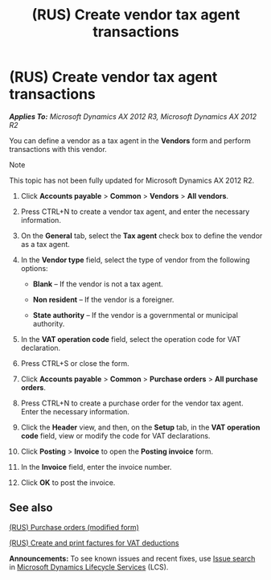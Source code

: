 ﻿---
title: (RUS) Create vendor tax agent transactions
TOCTitle: (RUS) Create vendor tax agent transactions
ms:assetid: 159d0cd6-7ff7-4890-a139-6b60d29b63c8
ms:mtpsurl: https://technet.microsoft.com/en-us/library/JJ711416(v=AX.60)
ms:contentKeyID: 49387234
ms.date: 04/18/2014
mtps_version: v=AX.60
---

# (RUS) Create vendor tax agent transactions 


_**Applies To:** Microsoft Dynamics AX 2012 R3, Microsoft Dynamics AX 2012 R2_

You can define a vendor as a tax agent in the **Vendors** form and perform transactions with this vendor.


> [!NOTE]
> <P>This topic has not been fully updated for Microsoft Dynamics AX 2012 R2.</P>



1.  Click **Accounts payable** \> **Common** \> **Vendors** \> **All vendors**.

2.  Press CTRL+N to create a vendor tax agent, and enter the necessary information.

3.  On the **General** tab, select the **Tax agent** check box to define the vendor as a tax agent.

4.  In the **Vendor type** field, select the type of vendor from the following options:
    
      - **Blank** – If the vendor is not a tax agent.
    
      - **Non resident** – If the vendor is a foreigner.
    
      - **State authority** – If the vendor is a governmental or municipal authority.

5.  In the **VAT operation code** field, select the operation code for VAT declaration.

6.  Press CTRL+S or close the form.

7.  Click **Accounts payable** \> **Common** \> **Purchase orders** \> **All purchase orders**.

8.  Press CTRL+N to create a purchase order for the vendor tax agent. Enter the necessary information.

9.  Click the **Header** view, and then, on the **Setup** tab, in the **VAT operation code** field, view or modify the code for VAT declarations.

10. Click **Posting** \> **Invoice** to open the **Posting invoice** form.

11. In the **Invoice** field, enter the invoice number.

12. Click **OK** to post the invoice.

## See also

[(RUS) Purchase orders (modified form)](https://technet.microsoft.com/en-us/library/jj733294\(v=ax.60\))

[(RUS) Create and print factures for VAT deductions](rus-create-and-print-factures-for-vat-deductions.md)

  
**Announcements:** To see known issues and recent fixes, use [Issue search](http://go.microsoft.com/fwlink/?linkid=389258) in [Microsoft Dynamics Lifecycle Services](http://go.microsoft.com/fwlink/?linkid=306505) (LCS).

